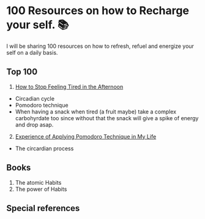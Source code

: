 # 100 Resources on how to Recharge your self. :books:
I will be sharing 100 resources on how to refresh, refuel and energize your self on a daily basis.

## Top 100
1. [How to Stop Feeling Tired in the Afternoon](https://www.youtube.com/watch?v=wu95JPidByY&ab_channel=ThomasFrank)
 - Circadian cycle
 - Pomodoro technique
 - When having a snack when tired (a fruit maybe) take a complex carbohyrdate too since without that the snack will give a spike of energy and drop asap.
2. [Experience of Applying Pomodoro Technique in My Life](https://medium.com/@m.munirahmed113/experience-of-applying-pomodoro-technique-in-my-life-86cd128108e9)
 - The circardian process

## Books
1. The atomic Habits
2. The power of Habits

## Special references
